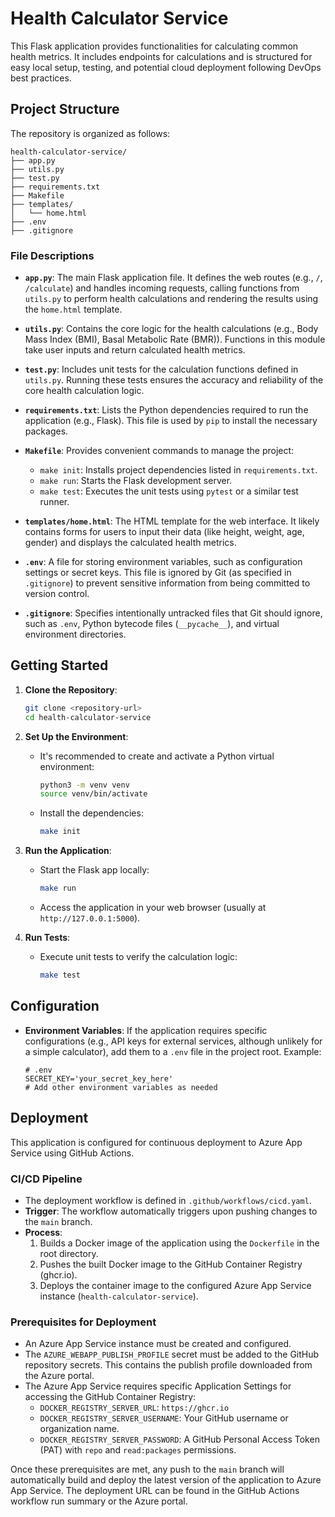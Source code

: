 # Health Calculator Service

This Flask application provides functionalities for calculating common health metrics. It includes endpoints for calculations and is structured for easy local setup, testing, and potential cloud deployment following DevOps best practices.

## Project Structure

The repository is organized as follows:

```plaintext
health-calculator-service/
├── app.py
├── utils.py
├── test.py
├── requirements.txt
├── Makefile
├── templates/
│   └── home.html
├── .env
├── .gitignore
```

### File Descriptions

- **`app.py`**: The main Flask application file. It defines the web routes (e.g., `/`, `/calculate`) and handles incoming requests, calling functions from `utils.py` to perform health calculations and rendering the results using the `home.html` template.

- **`utils.py`**: Contains the core logic for the health calculations (e.g., Body Mass Index (BMI), Basal Metabolic Rate (BMR)). Functions in this module take user inputs and return calculated health metrics.

- **`test.py`**: Includes unit tests for the calculation functions defined in `utils.py`. Running these tests ensures the accuracy and reliability of the core health calculation logic.

- **`requirements.txt`**: Lists the Python dependencies required to run the application (e.g., Flask). This file is used by `pip` to install the necessary packages.

- **`Makefile`**: Provides convenient commands to manage the project:
  - `make init`: Installs project dependencies listed in `requirements.txt`.
  - `make run`: Starts the Flask development server.
  - `make test`: Executes the unit tests using `pytest` or a similar test runner.

- **`templates/home.html`**: The HTML template for the web interface. It likely contains forms for users to input their data (like height, weight, age, gender) and displays the calculated health metrics.

- **`.env`**: A file for storing environment variables, such as configuration settings or secret keys. This file is ignored by Git (as specified in `.gitignore`) to prevent sensitive information from being committed to version control.

- **`.gitignore`**: Specifies intentionally untracked files that Git should ignore, such as `.env`, Python bytecode files (`__pycache__`), and virtual environment directories.

## Getting Started

1.  **Clone the Repository**:
    ```bash
    git clone <repository-url>
    cd health-calculator-service
    ```

2.  **Set Up the Environment**:
    *   It's recommended to create and activate a Python virtual environment:
        ```bash
        python3 -m venv venv
        source venv/bin/activate
        ```
    *   Install the dependencies:
        ```bash
        make init
        ```

3.  **Run the Application**:
    *   Start the Flask app locally:
        ```bash
        make run
        ```
    *   Access the application in your web browser (usually at `http://127.0.0.1:5000`).

4.  **Run Tests**:
    *   Execute unit tests to verify the calculation logic:
        ```bash
        make test
        ```

## Configuration

-   **Environment Variables**: If the application requires specific configurations (e.g., API keys for external services, although unlikely for a simple calculator), add them to a `.env` file in the project root. Example:
    ```plaintext
    # .env
    SECRET_KEY='your_secret_key_here'
    # Add other environment variables as needed
    ```

## Deployment

This application is configured for continuous deployment to Azure App Service using GitHub Actions.

### CI/CD Pipeline

-   The deployment workflow is defined in `.github/workflows/cicd.yaml`.
-   **Trigger**: The workflow automatically triggers upon pushing changes to the `main` branch.
-   **Process**:
    1.  Builds a Docker image of the application using the `Dockerfile` in the root directory.
    2.  Pushes the built Docker image to the GitHub Container Registry (ghcr.io).
    3.  Deploys the container image to the configured Azure App Service instance (`health-calculator-service`).

### Prerequisites for Deployment

-   An Azure App Service instance must be created and configured.
-   The `AZURE_WEBAPP_PUBLISH_PROFILE` secret must be added to the GitHub repository secrets. This contains the publish profile downloaded from the Azure portal.
-   The Azure App Service requires specific Application Settings for accessing the GitHub Container Registry:
    -   `DOCKER_REGISTRY_SERVER_URL`: `https://ghcr.io`
    -   `DOCKER_REGISTRY_SERVER_USERNAME`: Your GitHub username or organization name.
    -   `DOCKER_REGISTRY_SERVER_PASSWORD`: A GitHub Personal Access Token (PAT) with `repo` and `read:packages` permissions.

Once these prerequisites are met, any push to the `main` branch will automatically build and deploy the latest version of the application to Azure App Service. The deployment URL can be found in the GitHub Actions workflow run summary or the Azure portal.
